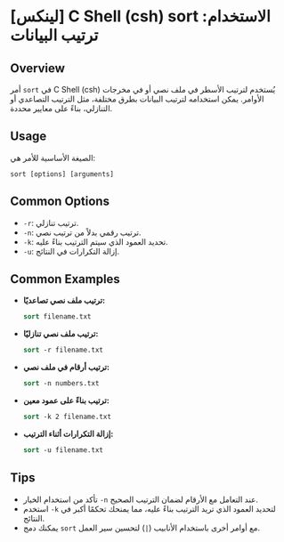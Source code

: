 # [لينكس] C Shell (csh) sort الاستخدام: ترتيب البيانات

## Overview
أمر `sort` في C Shell (csh) يُستخدم لترتيب الأسطر في ملف نصي أو في مخرجات الأوامر. يمكن استخدامه لترتيب البيانات بطرق مختلفة، مثل الترتيب التصاعدي أو التنازلي، بناءً على معايير محددة.

## Usage
الصيغة الأساسية للأمر هي:
```
sort [options] [arguments]
```

## Common Options
- `-r`: ترتيب تنازلي.
- `-n`: ترتيب رقمي بدلاً من ترتيب نصي.
- `-k`: تحديد العمود الذي سيتم الترتيب بناءً عليه.
- `-u`: إزالة التكرارات في النتائج.

## Common Examples
- **ترتيب ملف نصي تصاعديًا:**
  ```csh
  sort filename.txt
  ```

- **ترتيب ملف نصي تنازليًا:**
  ```csh
  sort -r filename.txt
  ```

- **ترتيب أرقام في ملف نصي:**
  ```csh
  sort -n numbers.txt
  ```

- **ترتيب بناءً على عمود معين:**
  ```csh
  sort -k 2 filename.txt
  ```

- **إزالة التكرارات أثناء الترتيب:**
  ```csh
  sort -u filename.txt
  ```

## Tips
- تأكد من استخدام الخيار `-n` عند التعامل مع الأرقام لضمان الترتيب الصحيح.
- استخدم `-k` لتحديد العمود الذي تريد الترتيب بناءً عليه، مما يمنحك تحكمًا أكبر في النتائج.
- يمكنك دمج `sort` مع أوامر أخرى باستخدام الأنابيب (`|`) لتحسين سير العمل.